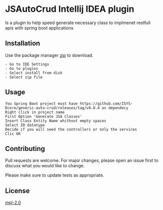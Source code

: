 # JSAutoCrud Intellij IDEA plugin

Is a plugin to help speed generate necessary class to implmenet restfull apis with spring boot applications

## Installation

Use the package manager [zip](https://github.com/Domingos-Masta/JSAutoCrudPlugin/releases/tag/v0.0.5) to download.

```intellij IDEA
- Go to IDE Settings
- Go to plugins
- Select install from disk
- Select zip file
```

## Usage

```intellij IDEA
You Spring Boot project must have https://github.com/ISYS-Dcore/generic-auto-crud/releases/tag/v0.0.4 as dependecy
Right click in project name
First Option 'Generate JSA Classes'
Insert Class Entity Name whithout empty spaces
Select ID datatype
Decide if you will need the controllers or only the services
Clic OK
```

## Contributing

Pull requests are welcome. For major changes, please open an issue first
to discuss what you would like to change.

Please make sure to update tests as appropriate.

## License

[mpl-2.0](https://choosealicense.com/licenses/mpl-2.0/)
